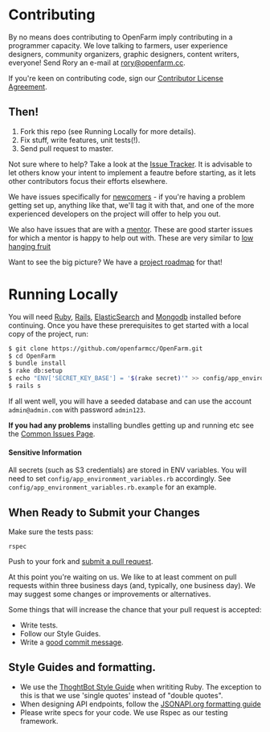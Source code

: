 # Contributing

By no means does contributing to OpenFarm imply contributing in a programmer capacity. We love talking to farmers, user experience designers, community organizers, graphic designers, content writers, everyone! Send Rory an e-mail at [rory@openfarm.cc](mailto:rory@openfarm.cc).

If you're keen on contributing code, sign our [Contributor License Agreement](https://www.clahub.com/agreements/openfarmcc/OpenFarm).

## Then!

 1. Fork this repo (see Running Locally for more details).
 2. Fix stuff, write features, unit tests(!).
 3. Send pull request to master.

Not sure where to help? Take a look at the [Issue Tracker](https://github.com/openfarmcc/OpenFarm/issues). It is advisable to let others know your intent to implement a feautre before starting, as it lets other contributors focus their efforts elsewhere.

We have issues specifically for [newcomers](https://github.com/openfarmcc/OpenFarm/issues?q=is%3Aopen+is%3Aissue+label%3Anewcomers) - if you're having a problem getting set up, anything like that, we'll tag it with that, and one of the more experienced developers on the project will offer to help you out.

We also have issues that are with a [mentor](https://github.com/openfarmcc/OpenFarm/issues?q=is%3Aopen+is%3Aissue+label%3Amentored). These are good starter issues for which a mentor is happy to help out with. These are very similar to [low hanging fruit](https://github.com/openfarmcc/OpenFarm/issues?utf8=%E2%9C%93&q=is%3Aopen+is%3Aissue+label%3A%22low+hanging+fruit%22+)

Want to see the big picture? We have a [project roadmap](https://docs.google.com/spreadsheets/d/13_VQDOm8HpM49Ql3HyNfL9ut5JlqbLEDA9yEk5OqgqU/edit?usp=sharing) for that!

# Running Locally

You will need [Ruby](http://www.ruby-lang.org/en/), [Rails](http://rubyonrails.org/), [ElasticSearch](http://www.elasticsearch.org/) and [Mongodb](http://docs.mongodb.org/manual/installation/) installed before continuing. Once you have these prerequisites to get started with a local copy of the project, run:

```bash
$ git clone https://github.com/openfarmcc/OpenFarm.git
$ cd OpenFarm
$ bundle install
$ rake db:setup
$ echo "ENV['SECRET_KEY_BASE'] = '$(rake secret)'" >> config/app_environment_variables.rb
$ rails s
```

If all went well, you will have a seeded database and can use the account `admin@admin.com` with password `admin123`.

**If you had any problems** installing bundles getting up and running etc see the [Common Issues Page](https://github.com/openfarmcc/OpenFarm/wiki/Common-Issues).

#### Sensitive Information

All secrets (such as S3 credentials) are stored in ENV variables. You will need to set `config/app_environment_variables.rb` accordingly. See `config/app_environment_variables.rb.example` for an example.

## When Ready to Submit your Changes

Make sure the tests pass:

    rspec

Push to your fork and [submit a pull request][pr].

[pr]: https://github.com/openfarmcc/OpenFarm/compare/

At this point you're waiting on us. We like to at least comment on pull requests
within three business days (and, typically, one business day). We may suggest
some changes or improvements or alternatives.

Some things that will increase the chance that your pull request is accepted:

* Write tests.
* Follow our Style Guides.
* Write a [good commit message][commit].

[commit]: http://tbaggery.com/2008/04/19/a-note-about-git-commit-messages.html


## Style Guides and formatting.

 * We use the [ThoghtBot Style Guide](https://github.com/thoughtbot/guides/tree/master/style) when writiting Ruby. The exception to this is that we use 'single quotes' instead of "double quotes".
 * When designing API endpoints, follow the [JSONAPI.org formatting guide](http://jsonapi.org/format/)
 * Please write specs for your code. We use Rspec as our testing framework.
